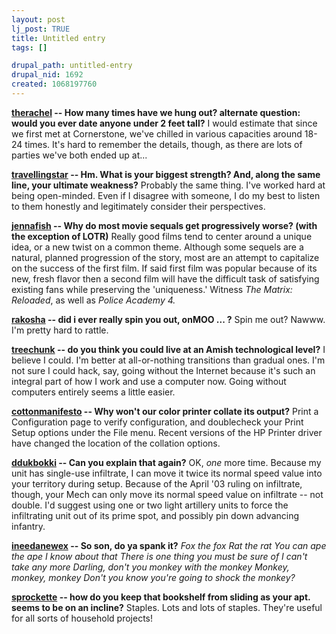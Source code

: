 ```yaml
--- 
layout: post
lj_post: TRUE
title: Untitled entry
tags: []

drupal_path: untitled-entry
drupal_nid: 1692
created: 1068197760
---
```

<b><a href="http://therachel.livejournal.com">therachel</a> -- How many times have we hung out? alternate question: would you ever date anyone under 2 feet tall?</b>
I would estimate that since we first met at Cornerstone, we've chilled in various capacities around 18-24 times. It's hard to remember the details, though, as there are lots of parties we've both ended up at...

<b><a href="http://travellingstar.livejournal.com">travellingstar</a> -- Hm. What is your biggest strength? And, along the same line, your ultimate weakness?</b>
Probably the same thing. I've worked hard at being open-minded. Even if I disagree with someone, I do my best to listen to them honestly and legitimately consider their perspectives. 

<b><a href="http://jennafish.livejournal.com">jennafish</a> -- Why do most movie sequals get progressively worse? (with the exception of LOTR)</b>
Really good films tend to center around a unique idea, or a new twist on a common theme. Although some sequels are a natural, planned progression of the story, most are an attempt to capitalize on the success of the first film. If said first film was popular because of its new, fresh flavor then a second film will have the difficult task of satisfying existing fans while preserving the 'uniqueness.' Witness <i>The Matrix: Reloaded</i>, as well as <i>Police Academy 4.</i>

<b><a href="http://rakosha.livejournal.com">rakosha</a> -- did i ever really spin you out, onMOO ... ?</b>
Spin me out? Nawww. I'm pretty hard to rattle.

<b><a href="http://treechunk.livejournal.com">treechunk</a> -- do you think you could live at an Amish technological level?</b>
I believe I could. I'm better at all-or-nothing transitions than gradual ones. I'm not sure I could hack, say, going without the Internet because it's such an integral part of how I work and use a computer now. Going without computers entirely seems a little easier.

<b><a href="http://cottonmanifesto.livejournal.com">cottonmanifesto</a> -- Why won't our color printer collate its output?</b>
Print a Configuration page to verify configuration, and doublecheck your Print Setup options under the File menu. Recent versions of the HP Printer driver have changed the location of the collation options.


<b><a href="http://ddukbokki.livejournal.com">ddukbokki</a> -- Can you explain that again?</b>
OK, <i>one</i> more time. Because my unit has single-use infiltrate, I can move it twice its normal speed value into your territory during setup. Because of the April '03 ruling on infiltrate, though, your Mech can only move its normal speed value on infiltrate -- not double. I'd suggest using one or two light artillery units to force the infiltrating unit out of its prime spot, and possibly pin down advancing infantry.

<b><a href="http://ineedanewex.livejournal.com">ineedanewex</a> -- So son, do ya spank it?</b>
<i>Fox the fox
Rat the rat
You can ape the ape
I know about that
There is one thing you must be sure of
I can't take any more
Darling, don't you monkey with the monkey
Monkey, monkey, monkey
Don't you know you're going to shock the monkey?</i>


<b><a href="http://sprockette.livejournal.com">sprockette</a> -- how do you keep that bookshelf from sliding as your apt. seems to be on an incline?</b>
Staples. Lots and lots of staples. They're useful for all sorts of household projects!
